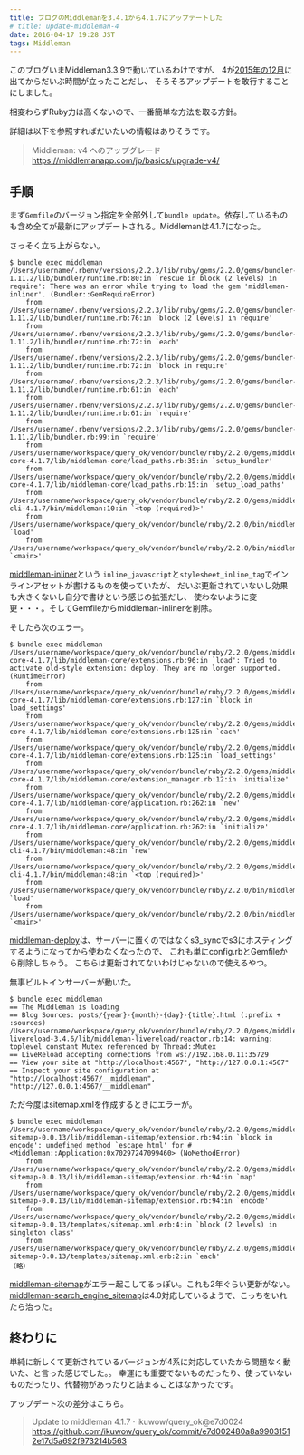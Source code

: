 ```yaml
---
title: ブログのMiddlemanを3.4.1から4.1.7にアップデートした
# title: update-middleman-4
date: 2016-04-17 19:28 JST
tags: Middleman
---
```


このブログいまMiddleman3.3.9で動いているわけですが、
4が[2015年の12月](https://github.com/middleman/middleman/releases/tag/v5.0.0)に出てからだいぶ時間が立ったことだし、
そろそろアップデートを敢行することにしました。

相変わらずRuby力は高くないので、一番簡単な方法を取る方針。

詳細は以下を参照すればだいたいの情報はありそうです。

> Middleman: v4 へのアップグレード  
> https://middlemanapp.com/jp/basics/upgrade-v4/

## 手順

まず`Gemfile`のバージョン指定を全部外して`bundle update`。依存しているものも含め全てが最新にアップデートされる。Middlemanは4.1.7になった。

さっそく立ち上がらない。

```console
$ bundle exec middleman
/Users/username/.rbenv/versions/2.2.3/lib/ruby/gems/2.2.0/gems/bundler-1.11.2/lib/bundler/runtime.rb:80:in `rescue in block (2 levels) in require': There was an error while trying to load the gem 'middleman-inliner'. (Bundler::GemRequireError)
	from /Users/username/.rbenv/versions/2.2.3/lib/ruby/gems/2.2.0/gems/bundler-1.11.2/lib/bundler/runtime.rb:76:in `block (2 levels) in require'
	from /Users/username/.rbenv/versions/2.2.3/lib/ruby/gems/2.2.0/gems/bundler-1.11.2/lib/bundler/runtime.rb:72:in `each'
	from /Users/username/.rbenv/versions/2.2.3/lib/ruby/gems/2.2.0/gems/bundler-1.11.2/lib/bundler/runtime.rb:72:in `block in require'
	from /Users/username/.rbenv/versions/2.2.3/lib/ruby/gems/2.2.0/gems/bundler-1.11.2/lib/bundler/runtime.rb:61:in `each'
	from /Users/username/.rbenv/versions/2.2.3/lib/ruby/gems/2.2.0/gems/bundler-1.11.2/lib/bundler/runtime.rb:61:in `require'
	from /Users/username/.rbenv/versions/2.2.3/lib/ruby/gems/2.2.0/gems/bundler-1.11.2/lib/bundler.rb:99:in `require'
	from /Users/username/workspace/query_ok/vendor/bundle/ruby/2.2.0/gems/middleman-core-4.1.7/lib/middleman-core/load_paths.rb:35:in `setup_bundler'
	from /Users/username/workspace/query_ok/vendor/bundle/ruby/2.2.0/gems/middleman-core-4.1.7/lib/middleman-core/load_paths.rb:15:in `setup_load_paths'
	from /Users/username/workspace/query_ok/vendor/bundle/ruby/2.2.0/gems/middleman-cli-4.1.7/bin/middleman:10:in `<top (required)>'
	from /Users/username/workspace/query_ok/vendor/bundle/ruby/2.2.0/bin/middleman:22:in `load'
	from /Users/username/workspace/query_ok/vendor/bundle/ruby/2.2.0/bin/middleman:22:in `<main>'
```

[middleman-inliner](https://github.com/kaiinui/middleman-inliner)という
`inline_javascript`と`stylesheet_inline_tag`でインラインアセットが書けるものを使っていたが、
だいぶ更新されていないし効果も大きくないし自分で書けという感じの拡張だし、
使わないように変更・・・。そしてGemfileからmiddleman-inlinerを削除。

そしたら次のエラー。

```console
$ bundle exec middleman
/Users/username/workspace/query_ok/vendor/bundle/ruby/2.2.0/gems/middleman-core-4.1.7/lib/middleman-core/extensions.rb:96:in `load': Tried to activate old-style extension: deploy. They are no longer supported. (RuntimeError)
	from /Users/username/workspace/query_ok/vendor/bundle/ruby/2.2.0/gems/middleman-core-4.1.7/lib/middleman-core/extensions.rb:127:in `block in load_settings'
	from /Users/username/workspace/query_ok/vendor/bundle/ruby/2.2.0/gems/middleman-core-4.1.7/lib/middleman-core/extensions.rb:125:in `each'
	from /Users/username/workspace/query_ok/vendor/bundle/ruby/2.2.0/gems/middleman-core-4.1.7/lib/middleman-core/extensions.rb:125:in `load_settings'
	from /Users/username/workspace/query_ok/vendor/bundle/ruby/2.2.0/gems/middleman-core-4.1.7/lib/middleman-core/extension_manager.rb:12:in `initialize'
	from /Users/username/workspace/query_ok/vendor/bundle/ruby/2.2.0/gems/middleman-core-4.1.7/lib/middleman-core/application.rb:262:in `new'
	from /Users/username/workspace/query_ok/vendor/bundle/ruby/2.2.0/gems/middleman-core-4.1.7/lib/middleman-core/application.rb:262:in `initialize'
	from /Users/username/workspace/query_ok/vendor/bundle/ruby/2.2.0/gems/middleman-cli-4.1.7/bin/middleman:48:in `new'
	from /Users/username/workspace/query_ok/vendor/bundle/ruby/2.2.0/gems/middleman-cli-4.1.7/bin/middleman:48:in `<top (required)>'
	from /Users/username/workspace/query_ok/vendor/bundle/ruby/2.2.0/bin/middleman:22:in `load'
	from /Users/username/workspace/query_ok/vendor/bundle/ruby/2.2.0/bin/middleman:22:in `<main>'
```

[middleman-deploy](https://github.com/middleman-contrib/middleman-deploy)は、サーバーに置くのではなくs3_syncでs3にホスティングするようになってから使わなくなったので、
これも単にconfig.rbとGemfileから削除しちゃう。
こちらは更新されてないわけじゃないので使えるやつ。

無事ビルトインサーバーが動いた。

```console
$ bundle exec middleman
== The Middleman is loading
== Blog Sources: posts/{year}-{month}-{day}-{title}.html (:prefix + :sources)
/Users/username/workspace/query_ok/vendor/bundle/ruby/2.2.0/gems/middleman-livereload-3.4.6/lib/middleman-livereload/reactor.rb:14: warning: toplevel constant Mutex referenced by Thread::Mutex
== LiveReload accepting connections from ws://192.168.0.11:35729
== View your site at "http://localhost:4567", "http://127.0.0.1:4567"
== Inspect your site configuration at "http://localhost:4567/__middleman", "http://127.0.0.1:4567/__middleman"
```

ただ今度はsitemap.xmlを作成するときにエラーが。

```console
$ bundle exec middleman
/Users/username/workspace/query_ok/vendor/bundle/ruby/2.2.0/gems/middleman-sitemap-0.0.13/lib/middleman-sitemap/extension.rb:94:in `block in encode': undefined method `escape_html' for #<Middleman::Application:0x70297247099460> (NoMethodError)
	from /Users/username/workspace/query_ok/vendor/bundle/ruby/2.2.0/gems/middleman-sitemap-0.0.13/lib/middleman-sitemap/extension.rb:94:in `map'
	from /Users/username/workspace/query_ok/vendor/bundle/ruby/2.2.0/gems/middleman-sitemap-0.0.13/lib/middleman-sitemap/extension.rb:94:in `encode'
	from /Users/username/workspace/query_ok/vendor/bundle/ruby/2.2.0/gems/middleman-sitemap-0.0.13/templates/sitemap.xml.erb:4:in `block (2 levels) in singleton class'
	from /Users/username/workspace/query_ok/vendor/bundle/ruby/2.2.0/gems/middleman-sitemap-0.0.13/templates/sitemap.xml.erb:2:in `each'
（略）
```

[middleman-sitemap](https://github.com/statonjr/middleman-sitemap)がエラー起こしてるっぽい。これも2年ぐらい更新がない。
[middleman-search\_engine\_sitemap](https://github.com/Aupajo/middleman-search_engine_sitemap)は4.0対応しているようで、こっちをいれたら治った。

## 終わりに

単純に新しくて更新されているバージョンが4系に対応していたから問題なく動いた、と言った感じでした。。
幸運にも重要でないものだったり、使っていないものだったり、代替物があったりと詰まることはなかったです。

アップデート次の差分はこちら。

> Update to middleman 4.1.7 · ikuwow/query\_ok@e7d0024  
> https://github.com/ikuwow/query_ok/commit/e7d002480a8a99031512e17d5a692f973214b563
